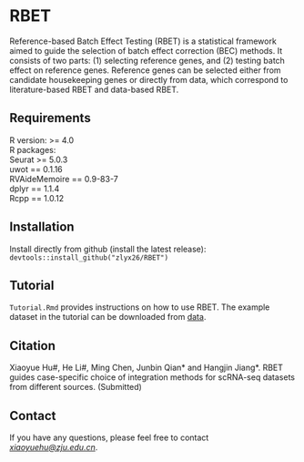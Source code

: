# RBET
Reference-based Batch Effect Testing (RBET) is a statistical framework aimed to guide the selection of batch effect correction (BEC) methods. It consists of two parts: (1) selecting reference genes, and (2) testing batch effect on reference genes. Reference genes can be selected either from candidate housekeeping genes or directly from data, which correspond to literature-based RBET and data-based RBET.

## Requirements
R version: >= 4.0 <br />
R packages:<br />
Seurat >= 5.0.3 <br />
uwot == 0.1.16 <br />
RVAideMemoire == 0.9-83-7 <br />
dplyr == 1.1.4 <br />
Rcpp == 1.0.12 <br />

## Installation
Install directly from github (install the latest release):<br />
`devtools::install_github("zlyx26/RBET")`

## Tutorial
`Tutorial.Rmd` provides instructions on how to use RBET. The example dataset in the tutorial can be downloaded from [data](https://drive.google.com/drive/folders/18rdL-L8nHL3MsojmuSIUiiI2NDPldDD9?usp=sharing).

## Citation
Xiaoyue Hu#, He Li#, Ming Chen, Junbin Qian*  and Hangjin Jiang*. RBET guides case-specific choice of integration methods
for scRNA-seq datasets from different sources. (Submitted)

## Contact
If you have any questions, please feel free to contact *xiaoyuehu@zju.edu.cn*.